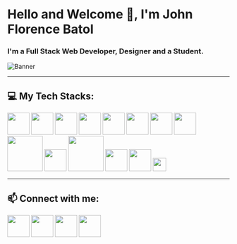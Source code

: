  # Hello and Welcome 👋, I'm John Florence Batol
### I'm a Full Stack Web Developer, Designer and a Student.
![Banner](https://github.com/Renzxs/Renzxs/assets/90491632/ed617ac2-a659-49fc-8a41-116eb870de55) 

--- 

## 💻 My Tech Stacks:
<img src="https://github.com/Renzxs/Renzxs/assets/90491632/37dde125-63b2-4fbd-ae2c-b16ebcb2efbf" width="50" > <img src="https://github.com/Renzxs/Renzxs/assets/90491632/6b01d8da-8f54-44ce-9a54-986c6b64f74b" width="50" > <img src="https://raw.githubusercontent.com/danielcranney/readme-generator/main/public/icons/skills/javascript-colored.svg" width="50" > <img  src="https://raw.githubusercontent.com/danielcranney/readme-generator/main/public/icons/skills/git-colored.svg" width="50" > <img src="https://raw.githubusercontent.com/danielcranney/readme-generator/main/public/icons/skills/tailwindcss-colored.svg" width="50" > <img src="https://raw.githubusercontent.com/danielcranney/readme-generator/main/public/icons/skills/react-colored.svg" width="50" > <img src="https://raw.githubusercontent.com/danielcranney/readme-generator/main/public/icons/skills/vite-colored.svg" width="50" > <img src="https://cdn.freebiesupply.com/logos/large/2x/sass-1-logo-png-transparent.png" width="50" > <img src="https://cdn.freebiesupply.com/logos/large/2x/php-1-logo-png-transparent.png" width="80" >   <img src="https://cdn.freebiesupply.com/logos/large/2x/nodejs-icon-logo-png-transparent.png" width="50" > <img src="https://pluspng.com/img-png/logo-mongodb-png-mongodb-logo-png-400.png" width="80" > <img src="https://raw.githubusercontent.com/danielcranney/readme-generator/main/public/icons/skills/mysql-colored.svg" width="50" > <img src="https://pluspng.com/img-png/firebase-logo-png-firebase-google-icon-512x512.png" width="50" > <img src="https://brandslogos.com/wp-content/uploads/images/large/figma-logo.png" width="30" > 

---

## 📫 Connect with me:
[<img width="50" src="https://github.com/Renzxs/Renzxs/assets/90491632/7f7863b3-46b0-42c8-bbb9-122837267c26">](https://www.linkedin.com/in/john-florence-batol-b990b624b/) [<img width="50" src="https://webstockreview.net/images/facebook-icon-white-png-12.png">](https://www.facebook.com/rence.batol.52/) [<img width="50" src="https://raw.githubusercontent.com/danielcranney/readme-generator/main/public/icons/socials/github-dark.svg">](https://github.com/Renzxs) [<img width="50" src="https://expo.engr.utexas.edu/images2020/instagram-icon-white.png">](https://www.instagram.com/renzxs03/s) 

<!--
**Renzxs/Renzxs** is a ✨ _special_ ✨ repository because its `README.md` (this file) appears on your GitHub profile.

Here are some ideas to get you started:

- 🔭 I’m currently working on ...
- 🌱 I’m currently learning ...
- 👯 I’m looking to collaborate on ...
- 🤔 I’m looking for help with ...
- 💬 Ask me about ...
- 📫 How to reach me: ...
- 😄 Pronouns: ...
- ⚡ Fun fact: ...
-->
